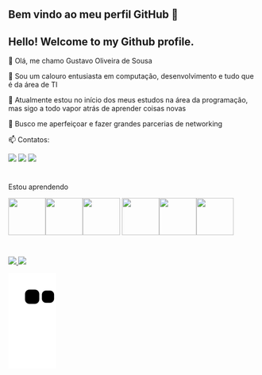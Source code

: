 ## Bem vindo ao meu perfil GitHub 👋
## Hello! Welcome to my Github profile.

👋 Olá, me chamo Gustavo Oliveira de Sousa

👀 Sou um calouro entusiasta em computação, desenvolvimento e tudo que é da área de TI

🌱 Atualmente estou no início dos meus estudos na área da programação, mas sigo a todo vapor atrás de aprender coisas novas

💞️ Busco me aperfeiçoar e fazer grandes parcerias de networking 

📫 Contatos:
<div>
<a href="https://www.instagram.com/gustavosousa2003/" target="_blank">
    <img src="https://img.shields.io/badge/-Instagram-%23E4405F?style=for-the-badge&logo=instagram&logoColor=white" target="_blank"></a>
<a href = "mailto:gs98134@gmail.com">
    <img src="https://img.shields.io/badge/Gmail-D14836?style=for-the-badge&logo=gmail&logoColor=white" target="_blank"></a>
<a href="https://www.linkedin.com/in/gustavo-oliveira-de-sousa-g2022/" target="_blank">
    <img src="https://img.shields.io/badge/-LinkedIn-%230077B5?style=for-the-badge&logo=linkedin&logoColor=white" target="_blank"></a>   
</div>

<h1> </h1>

Estou aprendendo

<img src="https://cdn.jsdelivr.net/gh/devicons/devicon/icons/python/python-original-wordmark.svg" width="75" height="75" /><img src="https://cdn.jsdelivr.net/gh/devicons/devicon/icons/java/java-original-wordmark.svg" width="75" height="75"/><img src="https://cdn.jsdelivr.net/gh/devicons/devicon/icons/c/c-plain.svg" width="75" height="75"/>
<img src="https://cdn.jsdelivr.net/gh/devicons/devicon/icons/html5/html5-original-wordmark.svg" width="75" height="75"/><img src="https://cdn.jsdelivr.net/gh/devicons/devicon/icons/css3/css3-original-wordmark.svg" width="75" height="75"/><img src="https://cdn.jsdelivr.net/gh/devicons/devicon/icons/javascript/javascript-plain.svg" width="75" height="75" />

<h1> </h1>

<div class="statics">
<a href="https://github.com/GustavoOliveiraSousa/GustavoOliveiraSousa">
<img height="180em" src="https://github-readme-stats.vercel.app/api/top-langs/?username=GustavoOliveiraSousa&layout=compact&langs_count=7&theme=dracula"/>
<img height="180em" src="https://github-readme-stats.vercel.app/api?username=GustavoOliveiraSousa&show_icons=true&theme=dracula&include_all_commits=true&count_private=true"/>
</div>
    
![snake gif](https://github.com/GustavoOliveiraSousa/GustavoOliveiraSousa/blob/output/github-contribution-grid-snake.svg)
